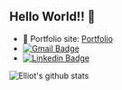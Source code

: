 
## Hello World!! 🤔
- 🎯 Portfolio site: [Portfolio](https://terminal.turing.edu/profiles/1004)
- [![Gmail Badge](https://img.shields.io/badge/-elliotolbright@gmail.com-c14438?style=flat-square&logo=Gmail&logoColor=white&link=mailto:elliotolbright@gmail.com)](mailto:elliotolbright@gmail.com)
- [![Linkedin Badge](https://img.shields.io/badge/-elliotolbright-blue?style=flat-square&logo=Linkedin&logoColor=white&link=https://www.linkedin.com/in/elliotolbright/)](https://www.linkedin.com/in/elliotolbright/) 

![Elliot's github stats](https://github-readme-stats.vercel.app/api?username=elliotolbright&hide=["issues"]&show_icons=true)


